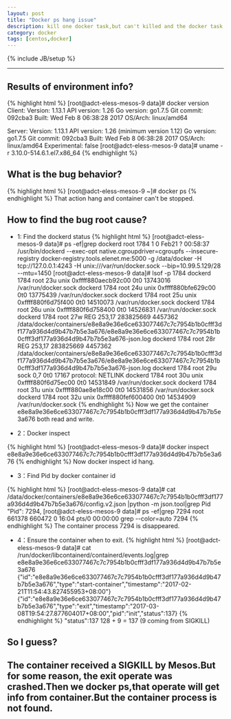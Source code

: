 ```yaml
---
layout: post
title: "Docker ps hang issue"
description: kill one docker task,but can't killed and the docker task can't be stop
category: docker
tags: [centos,docker]
---
```

{% include JB/setup %}

---
## Results of environment info?
{% highlight html %}
[root@adct-eless-mesos-9 data]# docker version
Client:
 Version:      1.13.1
 API version:  1.26
 Go version:   go1.7.5
 Git commit:   092cba3
 Built:        Wed Feb  8 06:38:28 2017
 OS/Arch:      linux/amd64

Server:
 Version:      1.13.1
 API version:  1.26 (minimum version 1.12)
 Go version:   go1.7.5
 Git commit:   092cba3
 Built:        Wed Feb  8 06:38:28 2017
 OS/Arch:      linux/amd64
 Experimental: false
[root@adct-eless-mesos-9 data]# uname -r
3.10.0-514.6.1.el7.x86_64
{% endhighlight %}

## What is the bug behavior?

{% highlight html %}
[root@adct-eless-mesos-9 ~]# docker ps
{% endhighlight %}
That action hang and container can't be stopped.

## How to find the bug root cause?

* 1: Find the dockerd status
{% highlight html %}
[root@adct-eless-mesos-9 data]# ps -ef|grep dockerd
root        1784       1  0 Feb21 ?        00:58:37 /usr/bin/dockerd --exec-opt native.cgroupdriver=cgroupfs --insecure-registry docker-registry.tools.elenet.me:5000 -g /data/docker -H tcp://127.0.0.1:4243 -H unix:///var/run/docker.sock --bip=10.99.5.129/28 --mtu=1450
[root@adct-eless-mesos-9 data]# lsof -p 1784
dockerd 1784 root   23u     unix 0xffff880aecb92c00       0t0   13743016 /var/run/docker.sock
dockerd 1784 root   24u     unix 0xffff880bfe629c00       0t0   13775439 /var/run/docker.sock
dockerd 1784 root   25u     unix 0xffff880f6d75f400       0t0   14510073 /var/run/docker.sock
dockerd 1784 root   26u     unix 0xffff880f6d758400       0t0   14526831 /var/run/docker.sock
dockerd 1784 root   27w      REG             253,17 283825669    4457362 /data/docker/containers/e8e8a9e36e6ce633077467c7c7954b1b0cfff3df177a936d4d9b47b7b5e3a676/e8e8a9e36e6ce633077467c7c7954b1b0cfff3df177a936d4d9b47b7b5e3a676-json.log
dockerd 1784 root   28r      REG             253,17 283825669    4457362 /data/docker/containers/e8e8a9e36e6ce633077467c7c7954b1b0cfff3df177a936d4d9b47b7b5e3a676/e8e8a9e36e6ce633077467c7c7954b1b0cfff3df177a936d4d9b47b7b5e3a676-json.log
dockerd 1784 root   29u     sock                0,7       0t0      17167 protocol: NETLINK
dockerd 1784 root   30u     unix 0xffff880f6d75ec00       0t0   14531849 /var/run/docker.sock
dockerd 1784 root   31u     unix 0xffff880ae8e18c00       0t0   14531856 /var/run/docker.sock
dockerd 1784 root   32u     unix 0xffff880fef600400       0t0   14534909 /var/run/docker.sock
{% endhighlight %}
Now we get the container e8e8a9e36e6ce633077467c7c7954b1b0cfff3df177a936d4d9b47b7b5e3a676 both read and write.

* 2：Docker inspect

{% highlight html %}
[root@adct-eless-mesos-9 data]# docker inspect e8e8a9e36e6ce633077467c7c7954b1b0cfff3df177a936d4d9b47b7b5e3a676
{% endhighlight %}
Now docker inspect id hang.

* 3：Find Pid by docker container id

{% highlight html %}
[root@adct-eless-mesos-9 data]# cat /data/docker/containers/e8e8a9e36e6ce633077467c7c7954b1b0cfff3df177a936d4d9b47b7b5e3a676/config.v2.json |python -m json.tool|grep Pid
        "Pid": 7294,
[root@adct-eless-mesos-9 data]# ps -ef|grep 7294
root      661378  660472  0 16:04 pts/0    00:00:00 grep --color=auto 7294
{% endhighlight %}
The container process 7294 is disappeared.

* 4：Ensure the container when to exit.
{% highlight html %}
[root@adct-eless-mesos-9 data]# cat /run/docker/libcontainerd/containerd/events.log|grep e8e8a9e36e6ce633077467c7c7954b1b0cfff3df177a936d4d9b47b7b5e3a676
{"id":"e8e8a9e36e6ce633077467c7c7954b1b0cfff3df177a936d4d9b47b7b5e3a676","type":"start-container","timestamp":"2017-02-21T11:54:43.827455953+08:00"}
{"id":"e8e8a9e36e6ce633077467c7c7954b1b0cfff3df177a936d4d9b47b7b5e3a676","type":"exit","timestamp":"2017-03-08T19:54:27.877604017+08:00","pid":"init","status":137}
{% endhighlight %}
"status":137    128 + 9 = 137 (9 coming from SIGKILL)

## So I guess?
The container received a SIGKILL by Mesos.But for some reason, the exit operate was crashed.Then we docker ps,that operate will get info from container.But the container process is not found.
---
